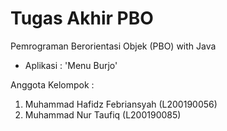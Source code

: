 # Tugas Akhir PBO
Pemrograman Berorientasi Objek (PBO) with Java
- Aplikasi : 'Menu Burjo'

Anggota Kelompok :
1. Muhammad Hafidz Febriansyah (L200190056)
2. Muhammad Nur Taufiq (L200190085)
